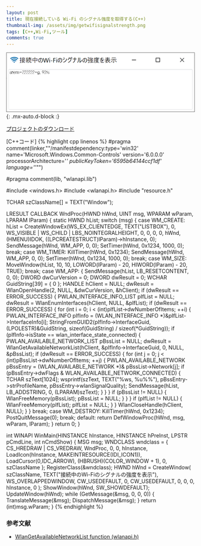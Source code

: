 ```yaml
---
layout: post
title: 現在接続している Wi-Fi のシグナル強度を取得する(C++)
thumbnail-img: /assets/img/getwifisignalstrength.png
tags: [C++,Wi-Fi,ツール]
comments: true
---
```


![](/assets/img/getwifisignalstrength.png){: .mx-auto.d-block :}


[プロジェクトのダウンロード](https://github.com/kenjinote/GetWiFiSignalStrength/archive/master.zip)

[C++コード]
{% highlight cpp linenos %}
#pragma comment(linker,"\"/manifestdependency:type='win32' name='Microsoft.Windows.Common-Controls' version='6.0.0.0' processorArchitecture='*' publicKeyToken='6595b64144ccf1df' language='*'\"")

#pragma comment(lib, "wlanapi.lib")

#include <windows.h>
#include <wlanapi.h>
#include "resource.h"

TCHAR szClassName[] = TEXT("Window");

LRESULT CALLBACK WndProc(HWND hWnd, UINT msg, WPARAM wParam, LPARAM lParam)
{
  static HWND hList;
  switch (msg)
  {
  case WM_CREATE:
    hList = CreateWindowEx(WS_EX_CLIENTEDGE, TEXT("LISTBOX"), 0, WS_VISIBLE | WS_CHILD | LBS_NOINTEGRALHEIGHT, 0, 0, 0, 0, hWnd, (HMENU)IDOK, ((LPCREATESTRUCT)lParam)->hInstance, 0);
    SendMessage(hWnd, WM_APP, 0, 0);
    SetTimer(hWnd, 0x1234, 1000, 0);
    break;
  case WM_TIMER:
    KillTimer(hWnd, 0x1234);
    SendMessage(hWnd, WM_APP, 0, 0);
    SetTimer(hWnd, 0x1234, 1000, 0);
    break;
  case WM_SIZE:
    MoveWindow(hList, 10, 10, LOWORD(lParam) - 20, HIWORD(lParam) - 20, TRUE);
    break;
  case WM_APP:
    {
      SendMessage(hList, LB_RESETCONTENT, 0, 0);
      DWORD dwCurVersion = 0;
      DWORD dwResult = 0;
      WCHAR GuidString[39] = { 0 };
      HANDLE hClient = NULL;
      dwResult = WlanOpenHandle(2, NULL, &dwCurVersion, &hClient);
      if (dwResult == ERROR_SUCCESS)
      {
        PWLAN_INTERFACE_INFO_LIST pIfList = NULL;
        dwResult = WlanEnumInterfaces(hClient, NULL, &pIfList);
        if (dwResult == ERROR_SUCCESS)
        {
          for (int i = 0; i < (int)pIfList->dwNumberOfItems; ++i)
          {
            PWLAN_INTERFACE_INFO pIfInfo = (WLAN_INTERFACE_INFO *)&pIfList->InterfaceInfo[i];
            StringFromGUID2(pIfInfo->InterfaceGuid, (LPOLESTR)&GuidString, sizeof(GuidString) / sizeof(*GuidString));
            if (pIfInfo->isState == wlan_interface_state_connected)
            {
              PWLAN_AVAILABLE_NETWORK_LIST pBssList = NULL;
              dwResult = WlanGetAvailableNetworkList(hClient, &pIfInfo->InterfaceGuid, 0, NULL, &pBssList);
              if (dwResult == ERROR_SUCCESS)
              {
                for (int j = 0; j < (int)pBssList->dwNumberOfItems; ++j)
                {
                  PWLAN_AVAILABLE_NETWORK pBssEntry = (WLAN_AVAILABLE_NETWORK *)& pBssList->Network[j];
                  if (pBssEntry->dwFlags & WLAN_AVAILABLE_NETWORK_CONNECTED)
                  {
                    TCHAR szText[1024];
                    wsprintf(szText, TEXT("%ws, %u%%"), pBssEntry->strProfileName, pBssEntry->wlanSignalQuality);
                    SendMessage(hList, LB_ADDSTRING, 0, (LPARAM)szText);
                  }
                }
              }
              if (pBssList != NULL)
              {
                WlanFreeMemory(pBssList);
                pBssList = NULL;
              }
            }
          }
          if (pIfList != NULL)
          {
            WlanFreeMemory(pIfList);
            pIfList = NULL;
          }
        }
        WlanCloseHandle(hClient, NULL);
      }
    }
    break;
  case WM_DESTROY:
    KillTimer(hWnd, 0x1234);
    PostQuitMessage(0);
    break;
  default:
    return DefWindowProc(hWnd, msg, wParam, lParam);
  }
  return 0;
}

int WINAPI WinMain(HINSTANCE hInstance, HINSTANCE hPreInst, LPSTR pCmdLine, int nCmdShow)
{
  MSG msg;
  WNDCLASS wndclass = {
    CS_HREDRAW | CS_VREDRAW,
    WndProc,
    0,
    0,
    hInstance,
    LoadIcon(hInstance, MAKEINTRESOURCE(IDI_ICON1)),
    LoadCursor(0,IDC_ARROW),
    (HBRUSH)(COLOR_WINDOW + 1),
    0,
    szClassName
  };
  RegisterClass(&wndclass);
  HWND hWnd = CreateWindow(
    szClassName,
    TEXT("接続中のWi-Fiのシグナルの強度を表示"),
    WS_OVERLAPPEDWINDOW,
    CW_USEDEFAULT,
    0,
    CW_USEDEFAULT,
    0,
    0,
    0,
    hInstance,
    0
  );
  ShowWindow(hWnd, SW_SHOWDEFAULT);
  UpdateWindow(hWnd);
  while (GetMessage(&msg, 0, 0, 0))
  {
    TranslateMessage(&msg);
    DispatchMessage(&msg);
  }
  return (int)msg.wParam;
}
{% endhighlight %}

### 参考文献
- [WlanGetAvailableNetworkList function (wlanapi.h)](https://docs.microsoft.com/en-us/windows/win32/api/wlanapi/nf-wlanapi-wlangetavailablenetworklist)
